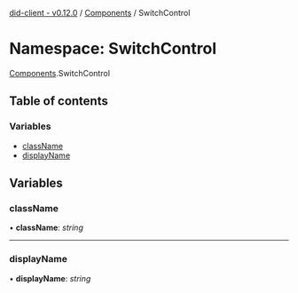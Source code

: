 [did-client - v0.12.0](../README.md) / [Components](components.md) / SwitchControl

# Namespace: SwitchControl

[Components](components.md).SwitchControl

## Table of contents

### Variables

- [className](components.switchcontrol.md#classname)
- [displayName](components.switchcontrol.md#displayname)

## Variables

### className

• **className**: *string*

___

### displayName

• **displayName**: *string*

